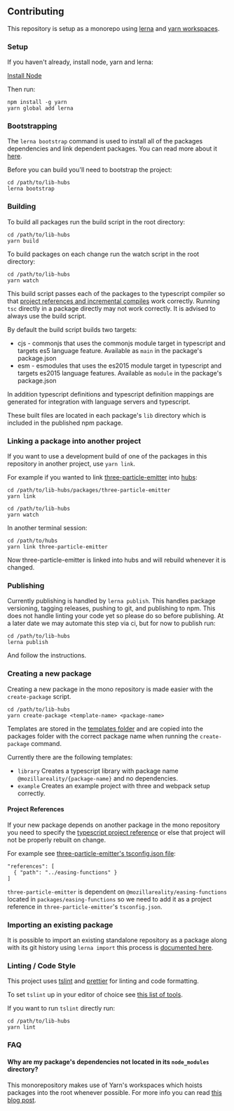 ## Contributing

This repository is setup as a monorepo using [lerna](https://lerna.js.org/) and [yarn workspaces](https://yarnpkg.com/lang/en/docs/workspaces/).

### Setup

If you haven't already, install node, yarn and lerna:

[Install Node](https://nodejs.org/)

Then run:

```
npm install -g yarn
yarn global add lerna
```

### Bootstrapping

The `lerna bootstrap` command is used to install all of the packages dependencies and link dependent packages. You can read more about it [here](https://github.com/lerna/lerna/tree/master/commands/bootstrap#readme).

Before you can build you'll need to bootstrap the project:

```
cd /path/to/lib-hubs
lerna bootstrap
```

### Building

To build all packages run the build script in the root directory:

```
cd /path/to/lib-hubs
yarn build
```

To build packages on each change run the watch script in the root directory:

```
cd /path/to/lib-hubs
yarn watch
```

This build script passes each of the packages to the typescript compiler so that [project references and incremental compiles](https://www.typescriptlang.org/docs/handbook/project-references.html) work correctly. Running `tsc` directly in a package directly may not work correctly. It is advised to always use the build script.

By default the build script builds two targets:
  - cjs - commonjs that uses the commonjs module target in typescript and targets es5 language feature. Available as `main` in the package's package.json
  - esm - esmodules that uses the es2015 module target in typescript and targets es2015 language features. Available as `module` in the package's package.json

In addition typescript definitions and typescript definition mappings are generated for integration with language servers and typescript.

These built files are located in each package's `lib` directory which is included in the published npm package.

### Linking a package into another project

If you want to use a development build of one of the packages in this repository in another project, use `yarn link`.

For example if you wanted to link [three-particle-emitter](packages/three-particle-emitter) into [hubs](https://github.com/mozilla/hubs):

```
cd /path/to/lib-hubs/packages/three-particle-emitter
yarn link

cd /path/to/lib-hubs
yarn watch
```

In another terminal session:

```
cd /path/to/hubs
yarn link three-particle-emitter
```

Now three-particle-emitter is linked into hubs and will rebuild whenever it is changed.

### Publishing

Currently publishing is handled by `lerna publish`. This handles package versioning, tagging releases, pushing to git, and publishing to npm. This does not handle linting your code yet so please do so before publishing. At a later date we may automate this step via ci, but for now to publish run:

```
cd /path/to/lib-hubs
lerna publish
```

And follow the instructions.

### Creating a new package

Creating a new package in the mono repository is made easier with the `create-package` script.

```
cd /path/to/lib-hubs
yarn create-package <template-name> <package-name>
```

Templates are stored in the [templates folder](templates/) and are copied into the packages folder with the correct package name when running the `create-package` command.

Currently there are the following templates:

- `library`
  Creates a typescript library with package name `@mozillareality/{package-name}` and no dependencies.
- `example`
  Creates an example project with three and webpack setup correctly.

#### Project References

If your new package depends on another package in the mono repository you need to specify the [typescript project reference](https://www.typescriptlang.org/docs/handbook/project-references.html) or else that project will not be properly rebuilt on change.

For example see [three-particle-emitter's tsconfig.json file](packages/three-particle-emitter/tsconfig.json):

```
"references": [
  { "path": "../easing-functions" }
]
```

`three-particle-emitter` is dependent on `@mozillareality/easing-functions` located in `packages/easing-functions` so we need to add it as a project reference in `three-particle-emitter`'s `tsconfig.json`.

### Importing an existing package

It is possible to import an existing standalone repository as a package along with its git history using `lerna import` this process is [documented here](https://github.com/lerna/lerna/tree/master/commands/import).

### Linting / Code Style

This project uses [tslint](https://palantir.github.io/tslint/) and [prettier](https://prettier.io/) for linting and code formatting.

To set `tslint` up in your editor of choice see [this list of tools](https://palantir.github.io/tslint/usage/third-party-tools/).

If you want to run `tslint` directly run:

```
cd /path/to/lib-hubs
yarn lint
```

### FAQ

#### Why are my package's dependencies not located in its `node_modules` directory?
  This monorepository makes use of Yarn's workspaces which hoists packages into the root whenever possible. For more info you can read [this blog post](https://yarnpkg.com/blog/2017/08/02/introducing-workspaces/).
